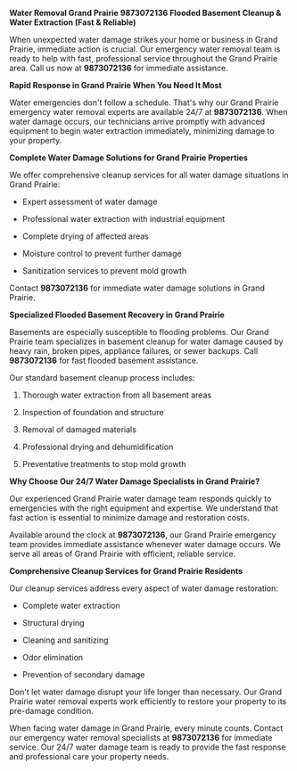 ﻿**Water Removal Grand Prairie 9873072136 Flooded Basement Cleanup & Water Extraction (Fast & Reliable)**

When unexpected water damage strikes your home or business in Grand Prairie, immediate action is crucial. Our emergency water removal team is ready to help with fast, professional service throughout the Grand Prairie area. Call us now at **9873072136** for immediate assistance.

**Rapid Response in Grand Prairie When You Need It Most**

Water emergencies don't follow a schedule. That's why our Grand Prairie emergency water removal experts are available 24/7 at **9873072136**. When water damage occurs, our technicians arrive promptly with advanced equipment to begin water extraction immediately, minimizing damage to your property.

**Complete Water Damage Solutions for Grand Prairie Properties**

We offer comprehensive cleanup services for all water damage situations in Grand Prairie:

- Expert assessment of water damage
- Professional water extraction with industrial equipment
- Complete drying of affected areas
- Moisture control to prevent further damage
- Sanitization services to prevent mold growth

Contact **9873072136** for immediate water damage solutions in Grand Prairie.

**Specialized Flooded Basement Recovery in Grand Prairie**

Basements are especially susceptible to flooding problems. Our Grand Prairie team specializes in basement cleanup for water damage caused by heavy rain, broken pipes, appliance failures, or sewer backups. Call **9873072136** for fast flooded basement assistance.

Our standard basement cleanup process includes:

1. Thorough water extraction from all basement areas
1. Inspection of foundation and structure
1. Removal of damaged materials
1. Professional drying and dehumidification
1. Preventative treatments to stop mold growth

**Why Choose Our 24/7 Water Damage Specialists in Grand Prairie?**

Our experienced Grand Prairie water damage team responds quickly to emergencies with the right equipment and expertise. We understand that fast action is essential to minimize damage and restoration costs.

Available around the clock at **9873072136**, our Grand Prairie emergency team provides immediate assistance whenever water damage occurs. We serve all areas of Grand Prairie with efficient, reliable service.

**Comprehensive Cleanup Services for Grand Prairie Residents**

Our cleanup services address every aspect of water damage restoration:

- Complete water extraction
- Structural drying
- Cleaning and sanitizing
- Odor elimination
- Prevention of secondary damage

Don't let water damage disrupt your life longer than necessary. Our Grand Prairie water removal experts work efficiently to restore your property to its pre-damage condition.

When facing water damage in Grand Prairie, every minute counts. Contact our emergency water removal specialists at **9873072136** for immediate service. Our 24/7 water damage team is ready to provide the fast response and professional care your property needs.
